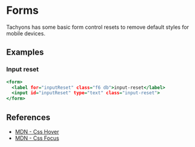 # Forms

Tachyons has some basic form control resets to remove default styles for mobile devices.

## Examples

### Input reset

```.html
<form>
  <label for="inputReset" class="f6 db">input-reset</label>
  <input id="inputReset" type="text" class="input-reset">
</form>
```

## References

- [MDN - Css Hover](https://developer.mozilla.org/en-US/docs/Web/CSS/%3Ahover)
- [MDN - Css Focus](https://developer.mozilla.org/en-US/docs/Web/CSS/%3Afocus)
